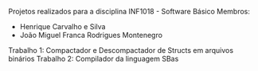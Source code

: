 Projetos realizados para a disciplina INF1018 - Software Básico
Membros:
- Henrique Carvalho e Silva
- João Miguel Franca Rodrigues Montenegro

Trabalho 1: Compactador e Descompactador de Structs em arquivos binários
Trabalho 2: Compilador da linguagem SBas 
